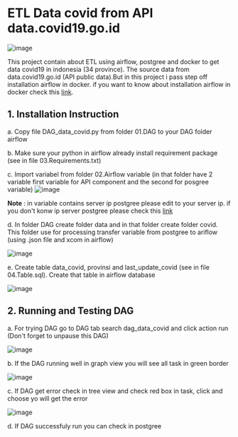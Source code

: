 # **ETL Data covid from API data.covid19.go.id**

![image](https://user-images.githubusercontent.com/55681442/133692288-3e0001e1-98ff-450c-8148-e90d0cd75cbe.png)

This project contain about ETL using airflow, postgree and docker to get data covid19 in indonesia (34 province). The source data from data.covid19.go.id (API public data).But in this project i pass step off installation airflow in docker. if you want to know about installation airflow in docker check this [link](https://youtu.be/J6azvFhndLg).

## 1. Installation Instruction 

a. Copy file DAG_data_covid.py from folder 01.DAG to your DAG folder airflow

b. Make sure your python in airflow already install requirement package (see in file 03.Requirements.txt)

c. Import variabel from folder 02.Airflow variable (in that folder have 2 variable first variable for API component and the second for posgree variable)
![image](https://user-images.githubusercontent.com/55681442/133917842-8b6d1783-bcbb-483e-95bc-f0e80e985132.png)

**Note** : in variable contains server ip postgree please edit to your server ip. if you don't konw ip server postgree please check this [link](https://stackoverflow.com/questions/53610385/docker-postgres-and-pgadmin-4-connection-refused)

d. In folder DAG create folder data and in that folder create folder covid. This folder use for processing transfer variable from postgree to ariflow (using .json file and xcom in airflow)

![image](https://user-images.githubusercontent.com/55681442/133918119-2a41b3b6-ecae-4fe4-843a-a1d79c5aa9b2.png)

e. Create table data_covid, provinsi and last_update_covid (see in file 04.Table.sql). Create that table in airflow database

![image](https://user-images.githubusercontent.com/55681442/133918911-a1197cd8-0d64-41e2-8597-2d67c1252b28.png)

## 2. Running and Testing DAG

a. For trying DAG go to DAG tab search dag_data_covid and click action run (Don't forget to unpause this DAG)

![image](https://user-images.githubusercontent.com/55681442/133918327-97c65aff-e75f-41aa-853b-d28ea15fbc98.png)

b. If the DAG running well in graph view you will see all task in green border 

![image](https://user-images.githubusercontent.com/55681442/133692288-3e0001e1-98ff-450c-8148-e90d0cd75cbe.png)

c. If DAG get error check in tree view and check red box in task, click and choose yo will get the error 

![image](https://user-images.githubusercontent.com/55681442/133918447-b648dc05-adcf-4f57-ae84-64980bb68b47.png)

d. If DAG successfuly run you can check in postgree 
